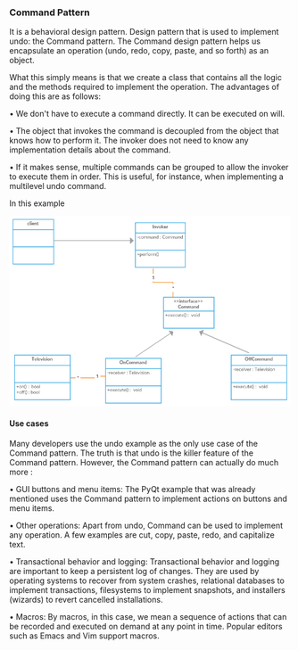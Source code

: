 ### Command Pattern
It is a behavioral design pattern.
Design pattern that is used to implement undo: the Command pattern.
The Command design pattern helps us encapsulate an operation 
(undo, redo, copy, paste, and so forth) as an object. 

What this simply means is that we create a class that contains 
all the logic and the methods required to implement the operation. 
The advantages of doing this are as follows:

• We don't have to execute a command directly. It can be executed on will.

• The object that invokes the command is decoupled from the object 
that knows how to perform it. 
The invoker does not need to know any implementation details about the command.

• If it makes sense, multiple commands can be grouped to allow the invoker
to execute them in order. This is useful, for instance, when implementing
a multilevel undo command.

In this example

![](Command%20Pattern.png)

#### Use cases
Many developers use the undo example as the only use case of the Command
pattern. The truth is that undo is the killer feature of the Command pattern.
However, the Command pattern can actually do much more :

• GUI buttons and menu items: The PyQt example that was already
mentioned uses the Command pattern to implement actions on
buttons and menu items.

• Other operations: Apart from undo, Command can be used to implement
any operation. A few examples are cut, copy, paste, redo, and capitalize text.

• Transactional behavior and logging: Transactional behavior and logging
are important to keep a persistent log of changes. They are used by operating
systems to recover from system crashes, relational databases to implement
transactions, filesystems to implement snapshots, and installers (wizards)
to revert cancelled installations.

• Macros: By macros, in this case, we mean a sequence of actions that can be
recorded and executed on demand at any point in time. Popular editors such
as Emacs and Vim support macros.